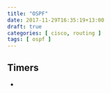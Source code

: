 ```yaml
---
title: "OSPF"
date: 2017-11-29T16:35:19+13:00
draft: true
categories: [ cisco, routing ]
tags: [ ospf ]
---
```


## Timers
* 